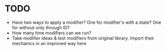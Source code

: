 # TODO

* Have two ways to apply a modifier? One for modifier's with a state? One for without only through ID?
* How many time modifiers can we run?
* Take modifier ideas & test modifiers from original library. Import their mechanics in an improved way here